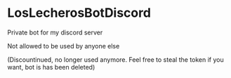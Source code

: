 # LosLecherosBotDiscord

Private bot for my discord server 

Not allowed to be used by anyone else

(Discountinued, no longer used anymore. Feel free to steal the token if you want, bot is has been deleted)
